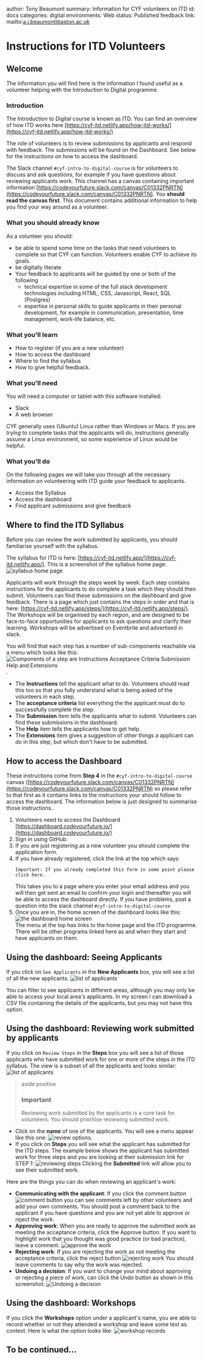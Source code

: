 author: Tony Beaumont
summary: Information for CYF volunteers on ITD
id: docs
categories: digital 
environments: Web
status: Published
feedback link: mailto:a.j.beaumont@aston.ac.uk

# Instructions for ITD Volunteers

## Welcome

The information you will find here is the information I found useful as a volunteer helping with the Introduction to Digital programme.

### Introduction

The Introduction to Digital course is known as ITD.  You can find an overview of how ITD works here [https://cyf-itd.netlify.app/how-itd-works/](https://cyf-itd.netlify.app/how-itd-works/)

The role of volunteers is to review submissions by applicants and respond with feedback.  The submissions will be found on the Dashboard.  See below for the instructions on how to access the dashboard.

The Slack channel `#cyf-intro-to-digital-course` is for volunteers to discuss and ask questions, for example if you have questions about reviewing applicants work.  This channel has a canvas containing important information [https://codeyourfuture.slack.com/canvas/C01332PNRTN](https://codeyourfuture.slack.com/canvas/C01332PNRTN).  You **should read the canvas first**.  This document contains additional information to help you find your way around as a volunteer.

### What you should already know

As a volunteer you should:
* be able to spend some time on the tasks that need volunteers to complete so that CYF can function.  Volunteers enable CYF to achieve its goals.
* be digitally literate
* Your feedback to applicants will be guided by one or both of the following
  * technical expertise in some of the full stack development technologies including HTML, CSS, Javascript, React, SQL (Postgres)
  * expertise in personal skills to guide applicants in their personal development, for example in communication, presentation, time management, work-life balance, etc.

### What you'll learn

* How to register (if you are a new volunteer)
* How to access the dashboard
* Where to find the syllabus
* How to give helpful feedback.

### What you'll need

You will need a computer or tablet with this software installed:

* Slack
* A web browser

CYF generally uses (Ubuntu) Linux rather than Windows or Macs.  If you are trying to complete tasks that the applicants will do, instructions generally assume a Linux environment, so some experience of Linux would be helpful. 

### What you'll do

On the following pages we will take you through all the necessary information on volunteering with ITD guide your feedback to applicants.

* Access the Syllabus
* Access the dashboard
* Find applicant submissions and give feedback

## Where to find the ITD Syllabus

Before you can review the work submitted by applicants, you should familiarise yourself with the syllabus.

The syllabus for ITD is here: [https://cyf-itd.netlify.app/](https://cyf-itd.netlify.app/). This is a screenshot of the syllabus home page: ![syllabus home page](syllabusHome.png)

Applicants will work through the steps week by week.  Each step contains instructions for the applicants to do complete a task which they should then submit.  Volunteers can find these submissions on the dashboard and give feedback.  There is a page which just contains the steps in order and that is here: [https://cyf-itd.netlify.app/steps/](https://cyf-itd.netlify.app/steps/).  The Workshops will be organised by each region, and are designed to be face-to-face opportunities for applicants to ask questions and clarify their learning.  Workshops will be advertised on Eventbrite and advertised in slack.

You will find that each step has a number of sub-components reachable via a menu which looks like this: ![Components of a step are Instructions Acceptance Criteria Submission Help and Extensions](./StepComponents.png).
* The **Instructions** tell the applicant what to do.  Volunteers should read this too so that you fully understand what is being asked of the volunteers in each step.
* The **acceptance criteria** list everything the the applicant must do to successfully complete the step.  
* The **Submission** item tells the applicants what to submit.  Volunteers can find these submissions in the dashboard.  
* The **Help** item tells the applicants how to get help.  
* The **Extensions** item gives a suggestion of other things a applicant can do in this step, but which don't have to be submitted.

## How to access the Dashboard

These instructions come from **Step 4** in the `#cyf-intro-to-digital-course` canvas ([https://codeyourfuture.slack.com/canvas/C01332PNRTN](https://codeyourfuture.slack.com/canvas/C01332PNRTN) so please refer to that first as it contains links to the instructions your should  follow to access the dashboard.  The information below is just designed to summarise those instructions..

1. Volunteers need to access the Dashboard [https://dashboard.codeyourfuture.io/](https://dashboard.codeyourfuture.io/)
1. Sign in using GitHub.  
1. If you are just registering as a new volunteer you should complete the application form.
1.  If you have already registered, click the link at the top which says 
	```console
	Important: If you already completed this form in some point please click here.
	```
	This takes you to a page where you enter your email address and you will then get sent an email to confirm your login and thereafter you will be able to access the dashboard directly.  If you have problems, post a question into the slack channel `#cyf-intro-to-digital-course`<br/>
1. Once you are in, the home screen of the dashboard looks like this: 
	![the dashboard home screen](dashboardHome.png)<br/>
	The menu at the top has links to the home page and the ITD programme.  There will be other programs linked here as and when they start and have applicants on them.

## Using the dashboard:  Seeing Applicants

If you click on `See Applicants` in the **New Applicants** box, you will see a list of all the new applicants.
	![list of applicants](listOfApplicantsEdited.png)

You can filter to see applicants in different areas, although you may only be able to access your local area's applicants. In my screen I can download a CSV file containing the details of the applicants, but you may not have this option.

## Using the dashboard: Reviewing work submitted by applicants

If you click on `Review Steps` in the **Steps** box you will see a list of those applicants who have submitted work for one or more of the steps in the ITD syllabus.  The view is a subset of all the applicants and looks similar:
	![list of applicants](listOfApplicantsEdited.png)
	
> aside positive
> ### Important
> 
> Reviewing work submitted by the applicants is a core task for volunteers.  You should prioritise reviewing submitted work.

* Click on the **name** of one of the applicants.  You will see a menu appear like this one:
	![review options](reviewOptions.png).
* If you click on **Steps** you will see what the applicant has submitted for the ITD steps.  The example below shows the applicant has submitted work for three steps and you are looking at their submission link for STEP 1:
	![reviewing steps](reviewSteps.png)
	Clicking the **Submitted** link will allow you to see their submitted work.  

Here are the things you can do when reviewing an applicant's work:
* **Communicating with the applicant**: If you click the comment button 
	![comment button](commentButton.png)
	you can see comments left by other volunteers and add your own comments.  You should post a comment back to the applicant if you have questions and you are not yet able to approve or reject the work.
* **Approving work**:  When you are ready to approve the submitted work as meeting the acceptance criteria, click the Approve button.  If you want to highlight work that you thought was good practice (or bad practice), leave a comment. 
	![approve the work](reviewApprove.png)
* **Rejecting work**: If you are rejecting the work as not meeting the acceptance criteria, click the reject button 
	![rejecting work](reviewReject.png)
	You should leave comments to say why the work was rejected.
* **Undoing a decision**: If you want to change your mind about approving or rejecting a piece of work, can click the Undo button as shown in this screenshot:
	![Undoing a decision](undoButton.png)

## Using the dashboard: Workshops

If you click the **Workshops** option under a applicant's name, you are able to record whether or not they attended a workshop and leave some text as context.  Here is what the option looks like:
	![workshop records](workshops.png)

## To be continued...
